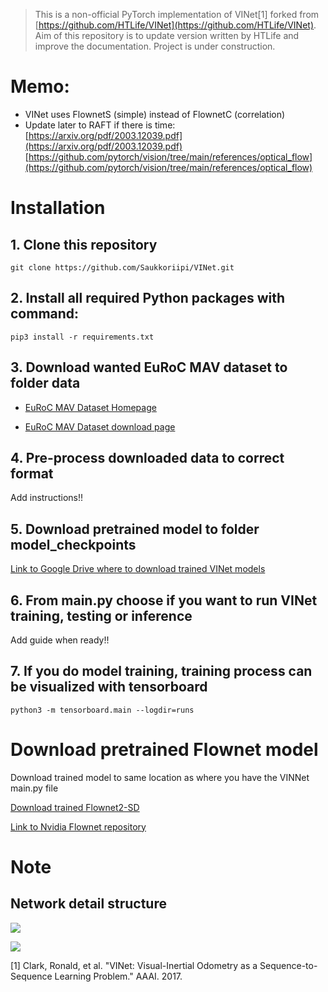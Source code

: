 

> This is a non-official PyTorch implementation of VINet[1] forked from [https://github.com/HTLife/VINet](https://github.com/HTLife/VINet). Aim of this repository is to update version written by HTLife and improve the documentation. Project is under construction.


# Memo:

- VINet uses FlownetS (simple) instead of FlownetC (correlation)
- Update later to RAFT if there is time: [https://arxiv.org/pdf/2003.12039.pdf](https://arxiv.org/pdf/2003.12039.pdf) [https://github.com/pytorch/vision/tree/main/references/optical_flow](https://github.com/pytorch/vision/tree/main/references/optical_flow)

# Installation

## 1. Clone this repository

```
git clone https://github.com/Saukkoriipi/VINet.git
```

## 2. Install all required Python packages with command:

```
pip3 install -r requirements.txt
```

## 3. Download wanted EuRoC MAV dataset to folder data

- [EuRoC MAV Dataset Homepage](https://projects.asl.ethz.ch/datasets/doku.php?id=kmavvisualinertialdatasets#available_data)

- [EuRoC MAV Dataset download page](http://robotics.ethz.ch/~asl-datasets/ijrr_euroc_mav_dataset/)

## 4. Pre-process downloaded data to correct format

Add instructions!!

## 5. Download pretrained model to folder model_checkpoints

[Link to Google Drive where to download trained VINet models](https://drive.google.com/drive/folders/1YesyMdkfIF-S8udJVCJTXpGbZG_yyEyw?usp=sharing)

## 6. From main.py choose if you want to run VINet training, testing or inference

Add guide when ready!!

## 7. If you do model training, training process can be visualized with tensorboard

```
python3 -m tensorboard.main --logdir=runs
```

# Download pretrained Flownet model

Download trained model to same location as where you have the VINNet main.py file

[Download trained Flownet2-SD](https://drive.google.com/file/d/1QW03eyYG_vD-dT-Mx4wopYvtPu_msTKn/view?usp=sharing)

[Link to Nvidia Flownet repository](https://github.com/NVIDIA/flownet2-pytorch)


# Note
## Network detail structure
![](./doc_fig/vinet.png)

![](./doc_fig/se3_def.png)



[1] Clark, Ronald, et al. "VINet: Visual-Inertial Odometry as a Sequence-to-Sequence Learning Problem." AAAI. 2017.
